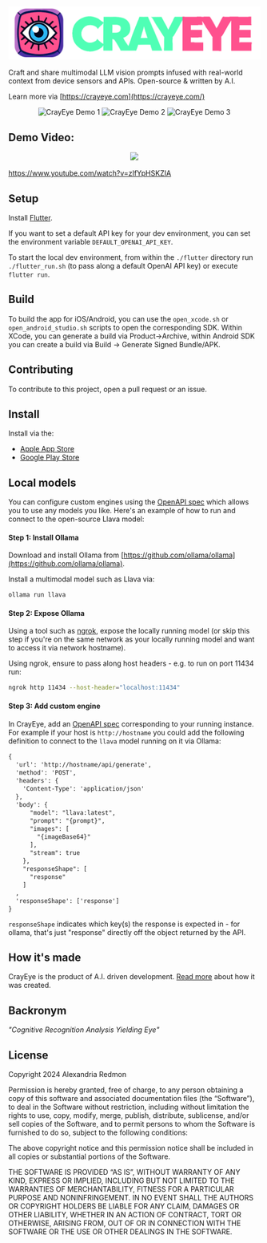 ![CrayEye](flutter/images/crayeye.png)

Craft and share multimodal LLM vision prompts infused with real-world context from device sensors and APIs. Open-source & written by A.I.


Learn more via [https://crayeye.com](https://crayeye.com/)

<p align="center">
  <img src="https://www.crayeye.com/img/demo1.jpg" alt="CrayEye Demo 1" width="32%"/>
  <img src="https://www.crayeye.com/img/demo2.jpg" alt="CrayEye Demo 2" width="32%"/>
  <img src="https://www.crayeye.com/img/demo3.jpg" alt="CrayEye Demo 3" width="32%"/>
</p>

## Demo Video:
<p align="center">
  <a href="https://www.youtube.com/watch?v=R2vS3lyGwZU">
    <img src="https://img.youtube.com/vi/R2vS3lyGwZU/0.jpg" />
  </a>
  
  https://www.youtube.com/watch?v=zIfYpHSKZIA
</p>

## Setup

Install [Flutter](https://docs.flutter.dev/get-started/install).

If you want to set a default API key for your dev environment, you can set the environment variable `DEFAULT_OPENAI_API_KEY`.

To start the local dev environment, from within the `./flutter` directory run `./flutter_run.sh` (to pass along a default OpenAI API key) or execute `flutter run`.

## Build

To build the app for iOS/Android, you can use the `open_xcode.sh` or `open_android_studio.sh` scripts to open the corresponding SDK.  Within XCode, you can generate a build via Product->Archive, within Android SDK you can create a build via Build -> Generate Signed Bundle/APK.

## Contributing

To contribute to this project, open a pull request or an issue.

## Install

Install via the:
 - [Apple App Store](https://apps.apple.com/us/app/crayeye/id6480090992)
 - [Google Play Store](https://play.google.com/store/apps/details?id=com.crayeye.app)

## Local models
You can configure custom engines using the [OpenAPI spec](https://swagger.io/specification) which allows you to use any models you like.  Here's an example of how to run and connect to the open-source Llava model:

#### Step 1: Install Ollama
Download and install Ollama from [https://github.com/ollama/ollama](https://github.com/ollama/ollama).

Install a multimodal model such as Llava via:
```bash
ollama run llava
```

#### Step 2: Expose Ollama
Using a tool such as [ngrok](https://ngrok.com/), expose the locally running model (or skip this step if you're on the same network as your locally running model and want to access it via network hostname).

Using ngrok, ensure to pass along host headers - e.g. to run on port 11434 run:
```bash
ngrok http 11434 --host-header="localhost:11434"
```

#### Step 3: Add custom engine
In CrayEye, add an [OpenAPI spec](https://swagger.io/specification) corresponding to your running instance.  For example if your host is `http://hostname` you could add the following definition to connect to the `llava` model running on it via Ollama:
```
{
  'url': 'http://hostname/api/generate',
  'method': 'POST',
  'headers': {
    'Content-Type': 'application/json'
  },
  'body': {
      "model": "llava:latest",
      "prompt": "{prompt}",
      "images": [
        "{imageBase64}"
      ],
      "stream": true
    },
    "responseShape": [
      "response"
    ]
  ,
  'responseShape': ['response']
}
```

`responseShape` indicates which key(s) the response is expected in - for ollama, that's just "response" directly off the object returned by the API.

## How it's made
CrayEye is the product of A.I. driven development.  [Read more](https://www.alexandriaredmon.com/blog/the-app-that-ai-made) about how it was created.

## Backronym
*"Cognitive Recognition Analysis Yielding Eye"*

## License

Copyright 2024 Alexandria Redmon

Permission is hereby granted, free of charge, to any person obtaining a copy of this software and associated documentation files (the “Software”), to deal in the Software without restriction, including without limitation the rights to use, copy, modify, merge, publish, distribute, sublicense, and/or sell copies of the Software, and to permit persons to whom the Software is furnished to do so, subject to the following conditions:

The above copyright notice and this permission notice shall be included in all copies or substantial portions of the Software.

THE SOFTWARE IS PROVIDED “AS IS”, WITHOUT WARRANTY OF ANY KIND, EXPRESS OR IMPLIED, INCLUDING BUT NOT LIMITED TO THE WARRANTIES OF MERCHANTABILITY, FITNESS FOR A PARTICULAR PURPOSE AND NONINFRINGEMENT. IN NO EVENT SHALL THE AUTHORS OR COPYRIGHT HOLDERS BE LIABLE FOR ANY CLAIM, DAMAGES OR OTHER LIABILITY, WHETHER IN AN ACTION OF CONTRACT, TORT OR OTHERWISE, ARISING FROM, OUT OF OR IN CONNECTION WITH THE SOFTWARE OR THE USE OR OTHER DEALINGS IN THE SOFTWARE.
